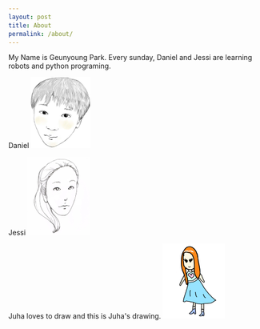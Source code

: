 ```yaml
---
layout: post
title: About
permalink: /about/
---
```



My Name is Geunyoung Park. 
Every sunday, Daniel and Jessi are learning robots and python programing. 

Daniel
![Daniel](/assets/img/daniel.png)

Jessi
![Jessi](/assets/img/jessi.png)

Juha loves to draw and this is Juha's drawing.
![Juha](/assets/img/juha.png)

[jekyll-organization]: https://github.com/jekyll
